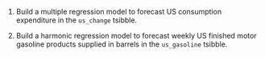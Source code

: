 1. Build a multiple regression model to forecast US consumption expenditure in the `us_change` tsibble. 

2. Build a harmonic regression model to forecast weekly US finished motor gasoline products supplied in barrels in the `us_gasoline` tsibble. 
